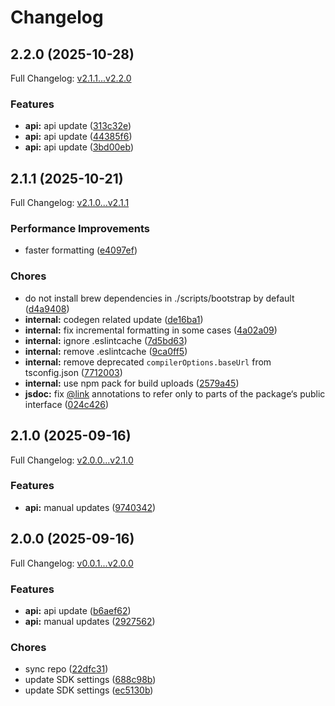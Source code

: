 # Changelog

## 2.2.0 (2025-10-28)

Full Changelog: [v2.1.1...v2.2.0](https://github.com/channel3-ai/sdk-typescript/compare/v2.1.1...v2.2.0)

### Features

* **api:** api update ([313c32e](https://github.com/channel3-ai/sdk-typescript/commit/313c32e2d93f242a3f722c0cc21722b26c4efbe5))
* **api:** api update ([44385f6](https://github.com/channel3-ai/sdk-typescript/commit/44385f6c05bc4836228e79bbe39d74da5c13256a))
* **api:** api update ([3bd00eb](https://github.com/channel3-ai/sdk-typescript/commit/3bd00ebf436c500842a4560c3dbf1a822295bc46))

## 2.1.1 (2025-10-21)

Full Changelog: [v2.1.0...v2.1.1](https://github.com/channel3-ai/sdk-typescript/compare/v2.1.0...v2.1.1)

### Performance Improvements

* faster formatting ([e4097ef](https://github.com/channel3-ai/sdk-typescript/commit/e4097ef4af7a2e23403da5fd3d6d197c4a0ae69f))


### Chores

* do not install brew dependencies in ./scripts/bootstrap by default ([d4a9408](https://github.com/channel3-ai/sdk-typescript/commit/d4a94087c3b9168d4e344491a021caa49aa1464d))
* **internal:** codegen related update ([de16ba1](https://github.com/channel3-ai/sdk-typescript/commit/de16ba1cfd34472ef6f55efac77bf8a53beb1ede))
* **internal:** fix incremental formatting in some cases ([4a02a09](https://github.com/channel3-ai/sdk-typescript/commit/4a02a09cef4f3dbbd8dc21989e554d2f688af261))
* **internal:** ignore .eslintcache ([7d5bd63](https://github.com/channel3-ai/sdk-typescript/commit/7d5bd6374b74a55e7a121bb6f2f2ffa6a6ba76e0))
* **internal:** remove .eslintcache ([9ca0ff5](https://github.com/channel3-ai/sdk-typescript/commit/9ca0ff5ab24735effeb9b24a8f0075c3ba63088a))
* **internal:** remove deprecated `compilerOptions.baseUrl` from tsconfig.json ([7712003](https://github.com/channel3-ai/sdk-typescript/commit/771200376626ee61d0daf486953e18dbfcfbdd48))
* **internal:** use npm pack for build uploads ([2579a45](https://github.com/channel3-ai/sdk-typescript/commit/2579a45aa83df0ac3a8ba26023578b2ce345fde1))
* **jsdoc:** fix [@link](https://github.com/link) annotations to refer only to parts of the package‘s public interface ([024c426](https://github.com/channel3-ai/sdk-typescript/commit/024c4268c88f00a5a77da8370e09de35c2aca888))

## 2.1.0 (2025-09-16)

Full Changelog: [v2.0.0...v2.1.0](https://github.com/channel3-ai/sdk-typescript/compare/v2.0.0...v2.1.0)

### Features

* **api:** manual updates ([9740342](https://github.com/channel3-ai/sdk-typescript/commit/974034268f70061c332938636dcb1a5249a656ff))

## 2.0.0 (2025-09-16)

Full Changelog: [v0.0.1...v2.0.0](https://github.com/channel3-ai/sdk-typescript/compare/v0.0.1...v2.0.0)

### Features

* **api:** api update ([b6aef62](https://github.com/channel3-ai/sdk-typescript/commit/b6aef62a441b11756697ceab4c5bc252f3dbe336))
* **api:** manual updates ([2927562](https://github.com/channel3-ai/sdk-typescript/commit/2927562fc383293ce0e857547388a266bc010381))


### Chores

* sync repo ([22dfc31](https://github.com/channel3-ai/sdk-typescript/commit/22dfc314c1e4a18dfc4e15d24568e6d41ec884c7))
* update SDK settings ([688c98b](https://github.com/channel3-ai/sdk-typescript/commit/688c98b9055cc4b530c88416718925551bef063b))
* update SDK settings ([ec5130b](https://github.com/channel3-ai/sdk-typescript/commit/ec5130b090392d1d9b4a9cb87d74ff44a4116e2f))
